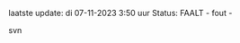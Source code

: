 laatste update: 
di 07-11-2023  3:50   uur 
Status: FAALT - fout - 
<div class="service R">svn</div>
